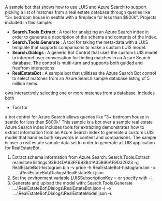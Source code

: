 ﻿A sample bot that shows how to use LUIS and Azure Search to support picking a list of matches from a real estate database through queries like "3+ bedroom house in seattle with a fireplace for less than $800k".  Projects included in this sample:
* __Search.Tools.Extract__ : A tool for analyzing an Azure Search index in order to generate a description of the schema and contents of the index.
* __Search.Tools.Generate__ : A tool for taking the meta-data with a LUIS template that supports comparisons to make a custom LUIS model.
* __Search.Dialogs__ : A generic Bot Control that uses the custom LUIS model to interpret user conversation for finding matches in an Azure Search database.  The control is multi-turn and supports both guided and freefrom interactions.
* __RealEstateBot__ : A sample bot that utilitizes the Azure Search Bot control to select matches from an Azure Search sample database listing of 5 million items.


ows interactively selecting one or more matches from a database.  Includes both 
* Tool for 

a bot control for Azure Search 
allows queries like "3+ bedroom house in seattle for less than $800k" This sample is a bot over a sample real estate Azure Search index includes tools for extracting demonstrates how to extract information from an Azure Search index to generate a custom LUIS model that handles both keywords in content and comparisons.  The sample is over a real estate sample data set In order to generate a LUIS application for RealEstateBot.
1) Extract schema information from Azure Search: Search.Tools.Extract realestate listings 93B04DA93FF693841A35B66AF9D32023 -g RealEstateBot-histogram.bin -v price -h RealEstateBot-histogram.bin -o ..\..\..\RealEstateBot\Dialogs\RealEstateBot.json 
2) Set the environment variable LUISSubscriptionKey = <your LUIS subscription key> or specify with -l.
3) Generate and upload the model with: Search.Tools.Generate ..\..\RealEstateBot\Dialogs\RealEstateBot.json -l <your LUIS Key> -o ..\..\RealEstateBot\Dialogs\RealEstateModel.json  -u